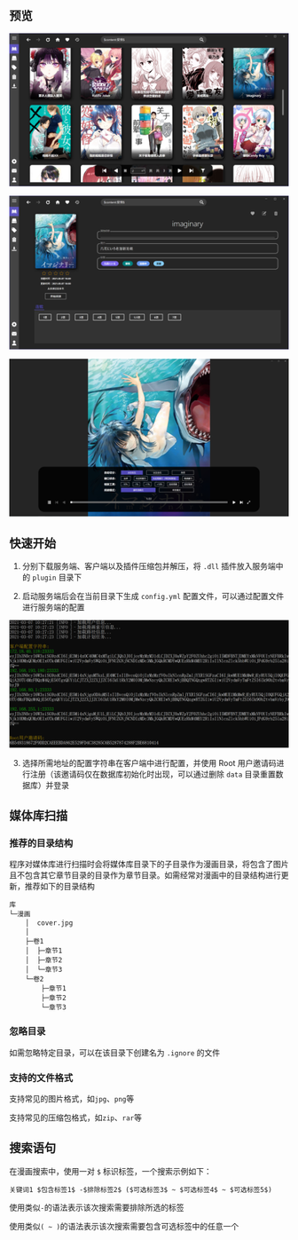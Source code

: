 ## 预览

![](screenshot/1.png)

![](screenshot/2.png)

![](screenshot/3.png)

## 快速开始

1. 分别下载服务端、客户端以及插件压缩包并解压，将 `.dll` 插件放入服务端中的 `plugin` 目录下

2. 启动服务端后会在当前目录下生成 `config.yml` 配置文件，可以通过配置文件进行服务端的配置

![](screenshot/4.png)


3. 选择所需地址的配置字符串在客户端中进行配置，并使用 Root 用户邀请码进行注册（该邀请码仅在数据库初始化时出现，可以通过删除 `data` 目录重置数据库）并登录

## 媒体库扫描

### 推荐的目录结构

程序对媒体库进行扫描时会将媒体库目录下的子目录作为漫画目录，将包含了图片且不包含其它章节目录的目录作为章节目录。如需经常对漫画中的目录结构进行更新，推荐如下的目录结构

```
库
└─漫画
    │  cover.jpg
    │
    ├─卷1
    │  ├─章节1
    │  ├─章节2
    │  └─章节3
    └─卷2
        ├─章节1
        ├─章节2
        └─章节3
```

### 忽略目录

如需忽略特定目录，可以在该目录下创建名为 `.ignore` 的文件

### 支持的文件格式

支持常见的图片格式，如`jpg`、`png`等

支持常见的压缩包格式，如`zip`、`rar`等

## 搜索语句

在漫画搜索中，使用一对 `$` 标识标签，一个搜索示例如下：

```
关键词1 $包含标签1$ -$排除标签2$ ($可选标签3$ ~ $可选标签4$ ~ $可选标签5$)
```

使用类似`-`的语法表示该次搜索需要排除所选的标签

使用类似`( ~ )`的语法表示该次搜索需要包含可选标签中的任意一个